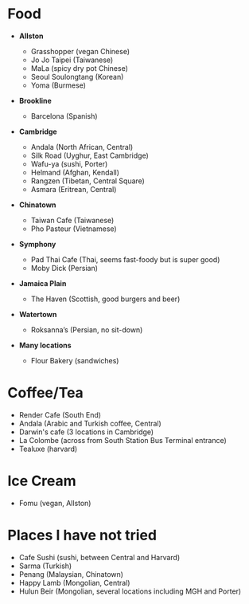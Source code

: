# __Food__

- __Allston__
  * Grasshopper (vegan Chinese)
  * Jo Jo Taipei (Taiwanese)
  * MaLa (spicy dry pot Chinese)
  * Seoul Soulongtang (Korean)
  * Yoma (Burmese)

- __Brookline__
  * Barcelona (Spanish)

- __Cambridge__
  * Andala (North African, Central)
  * Silk Road (Uyghur, East Cambridge)
  * Wafu-ya (sushi, Porter)
  * Helmand (Afghan, Kendall)
  * Rangzen (Tibetan, Central Square)
  * Asmara (Eritrean, Central)
- __Chinatown__
  * Taiwan Cafe (Taiwanese)
  * Pho Pasteur  (Vietnamese)

- __Symphony__
  * Pad Thai Cafe (Thai, seems fast-foody but is super good)
  * Moby Dick (Persian)

- __Jamaica Plain__
  * The Haven  (Scottish, good burgers and beer)

- __Watertown__
  * Roksanna’s (Persian, no sit-down)

- __Many locations__
  * Flour Bakery (sandwiches)

# __Coffee/Tea__

- Render Cafe (South End)
- Andala (Arabic and Turkish coffee, Central)
- Darwin's cafe (3 locations in Cambridge)
- La Colombe (across from South Station Bus Terminal entrance)
- Tealuxe (harvard)

# __Ice Cream__

- Fomu (vegan, Allston)

# __Places I have not tried__

- Cafe Sushi (sushi, between Central and Harvard) 
- Sarma (Turkish)
- Penang (Malaysian, Chinatown)
- Happy Lamb (Mongolian, Central)
- Hulun Beir (Mongolian, several locations including MGH and Porter)
